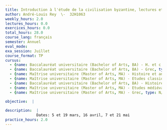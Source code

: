 ```yaml
---
title: Introduction à l'étude de la civilisation byzantine, lectures et travaux complémentaires
author: André-Louis Rey  \-  32H1063
weekly_hours: 2.0
lectures_hours: 0.0
exercices_hours: 0.0
total_hours: 28.0
course_lang: français
semester: Annuel
eval_mode: 
exa_session: Juillet
course_format: TP
cursus:
  - {name: Baccalauréat universitaire (Bachelor of Arts, BA) - H. et c. du Moyen Age, type: N/A, credits: \-}
  - {name: Baccalauréat universitaire (Bachelor of Arts, BA) - Grec, type: N/A, credits: \-}
  - {name: Maîtrise universitaire (Master of Arts, MA) - Histoire et anthropologie, type: N/A, credits: \-}
  - {name: Maîtrise universitaire (Master of Arts, MA) - Etudes classiques, type: N/A, credits: \-}
  - {name: Baccalauréat universitaire (Bachelor of Arts, BA) - Histoire et anthropologie, type: N/A, credits: \-}
  - {name: Maîtrise universitaire (Master of Arts, MA) - Etudes médiévales, type: N/A, credits: \-}
  - {name: Maîtrise universitaire (Master of Arts, MA) - Grec, type: N/A, credits: \-}

objective:  |
            
description:  |
              Dates: 5 et 19 mars, 16 avril, 7 et 21 mai
practice_hours: 2.0
---
```

